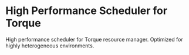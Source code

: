 # High Performance Scheduler for Torque
High performance scheduler for Torque resource manager. Optimized for highly heterogeneous environments.
